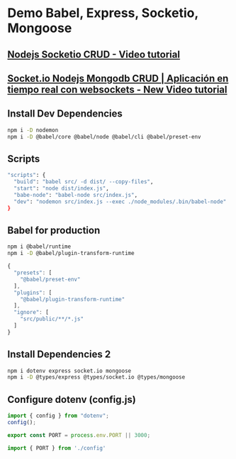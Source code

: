 # Demo Babel, Express, Socketio, Mongoose

## [Nodejs Socketio CRUD - Video tutorial](https://www.youtube.com/watch?v=zWax5QCWCXM)

## [Socket.io Nodejs Mongodb CRUD | Aplicación en tiempo real con websockets - New Video tutorial](https://www.youtube.com/watch?v=MYqpw0P31ms)

## Install Dev Dependencies

```bash
npm i -D nodemon
npm i -D @babel/core @babel/node @babel/cli @babel/preset-env
```

## Scripts

```bash
"scripts": {
  "build": "babel src/ -d dist/ --copy-files",
  "start": "node dist/index.js",
  "babe-node": "babel-node src/index.js",
  "dev": "nodemon src/index.js --exec ./node_modules/.bin/babel-node"
}
```

## Babel for production

```bash
npm i @babel/runtime
npm i -D @babel/plugin-transform-runtime
```

```js
{
  "presets": [
    "@babel/preset-env"
  ],
  "plugins": [
    "@babel/plugin-transform-runtime"
  ],
  "ignore": [
    "src/public/**/*.js"
  ]
}
```

## Install Dependencies 2

```bash
npm i dotenv express socket.io mongoose
npm i -D @types/express @types/socket.io @types/mongoose
```

## Configure dotenv (config.js)

```js
import { config } from "dotenv";
config();

export const PORT = process.env.PORT || 3000;
```

```js
import { PORT } from './config'
```
